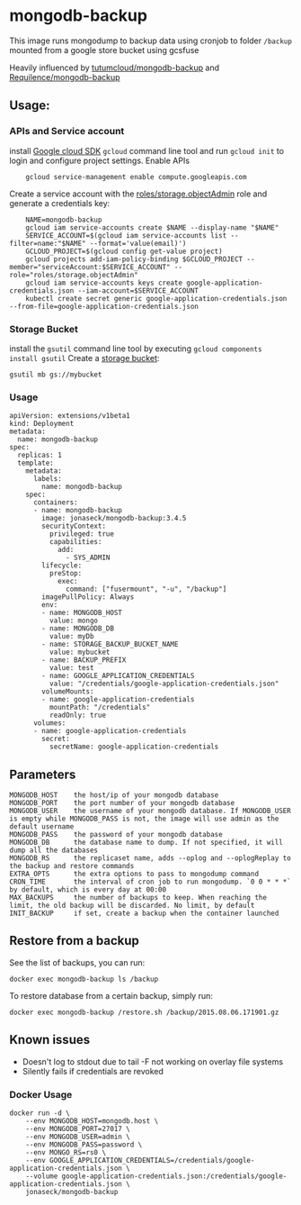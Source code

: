 # mongodb-backup

This image runs mongodump to backup data using cronjob to folder `/backup` mounted from a google store bucket using gcsfuse

Heavily influenced by [tutumcloud/mongodb-backup](github.com/tutumcloud/mongodb-backup) and [Requilence/mongodb-backup](github.com/Requilence/mongodb-backup)

## Usage:
### APIs and Service account
install [Google cloud SDK](https://cloud.google.com/sdk/) `gcloud` command line tool and run `gcloud init` to login and configure project settings.
Enable APIs

        gcloud service-management enable compute.googleapis.com

Create a service account with the [roles/storage.objectAdmin](https://cloud.google.com/storage/docs/access-control/iam-roles) role and generate a credentials key:

        NAME=mongodb-backup
        gcloud iam service-accounts create $NAME --display-name "$NAME"
        SERVICE_ACCOUNT=$(gcloud iam service-accounts list --filter=name:"$NAME" --format='value(email)')
        GCLOUD_PROJECT=$(gcloud config get-value project)
        gcloud projects add-iam-policy-binding $GCLOUD_PROJECT --member="serviceAccount:$SERVICE_ACCOUNT" --role="roles/storage.objectAdmin"
        gcloud iam service-accounts keys create google-application-credentials.json --iam-account=$SERVICE_ACCOUNT
        kubectl create secret generic google-application-credentials.json --from-file=google-application-credentials.json
### Storage Bucket
install the `gsutil` command line tool by executing `gcloud components install gsutil`
Create a [storage bucket](https://cloud.google.com/storage/docs/creating-buckets#storage-create-bucket-gsutil):

    gsutil mb gs://mybucket

### Usage

    apiVersion: extensions/v1beta1
    kind: Deployment
    metadata:
      name: mongodb-backup
    spec:
      replicas: 1
      template:
        metadata:
          labels:
            name: mongodb-backup
        spec:
          containers:
          - name: mongodb-backup
            image: jonaseck/mongodb-backup:3.4.5
            securityContext:
              privileged: true
              capabilities:
                add:
                  - SYS_ADMIN
            lifecycle:
              preStop:
                exec:
                  command: ["fusermount", "-u", "/backup"]
            imagePullPolicy: Always
            env:
            - name: MONGODB_HOST
              value: mongo
            - name: MONGODB_DB
              value: myDb
            - name: STORAGE_BACKUP_BUCKET_NAME
              value: mybucket
            - name: BACKUP_PREFIX
              value: test
            - name: GOOGLE_APPLICATION_CREDENTIALS
              value: "/credentials/google-application-credentials.json"
            volumeMounts:
            - name: google-application-credentials
              mountPath: "/credentials"
              readOnly: true
          volumes:
          - name: google-application-credentials
            secret:
              secretName: google-application-credentials

## Parameters

    MONGODB_HOST    the host/ip of your mongodb database
    MONGODB_PORT    the port number of your mongodb database
    MONGODB_USER    the username of your mongodb database. If MONGODB_USER is empty while MONGODB_PASS is not, the image will use admin as the default username
    MONGODB_PASS    the password of your mongodb database
    MONGODB_DB      the database name to dump. If not specified, it will dump all the databases
    MONGODB_RS      the replicaset name, adds --oplog and --oplogReplay to the backup and restore commands
    EXTRA_OPTS      the extra options to pass to mongodump command
    CRON_TIME       the interval of cron job to run mongodump. `0 0 * * *` by default, which is every day at 00:00
    MAX_BACKUPS     the number of backups to keep. When reaching the limit, the old backup will be discarded. No limit, by default
    INIT_BACKUP     if set, create a backup when the container launched

## Restore from a backup

See the list of backups, you can run:

    docker exec mongodb-backup ls /backup

To restore database from a certain backup, simply run:

    docker exec mongodb-backup /restore.sh /backup/2015.08.06.171901.gz

## Known issues
* Doesn't log to stdout due to tail -F not working on overlay file systems
* Silently fails if credentials are revoked

### Docker Usage
    docker run -d \
        --env MONGODB_HOST=mongodb.host \
        --env MONGODB_PORT=27017 \
        --env MONGODB_USER=admin \
        --env MONGODB_PASS=password \
        --env MONGO_RS=rs0 \
        --env GOOGLE_APPLICATION_CREDENTIALS=/credentials/google-application-credentials.json \
        --volume google-application-credentials.json:/credentials/google-application-credentials.json \
        jonaseck/mongodb-backup
